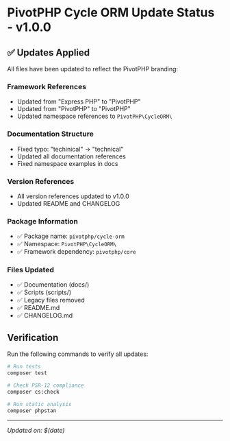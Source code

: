 # PivotPHP Cycle ORM Update Status - v1.0.0

## ✅ Updates Applied

All files have been updated to reflect the PivotPHP branding:

### Framework References
- Updated from "Express PHP" to "PivotPHP"
- Updated from "PivotPHP" to "PivotPHP"
- Updated namespace references to `PivotPHP\CycleORM\`

### Documentation Structure
- Fixed typo: "techinical" → "technical"
- Updated all documentation references
- Fixed namespace examples in docs

### Version References
- All version references updated to v1.0.0
- Updated README and CHANGELOG

### Package Information
- ✅ Package name: `pivotphp/cycle-orm`
- ✅ Namespace: `PivotPHP\CycleORM\`
- ✅ Framework dependency: `pivotphp/core`

### Files Updated
- ✅ Documentation (docs/)
- ✅ Scripts (scripts/)
- ✅ Legacy files removed
- ✅ README.md
- ✅ CHANGELOG.md

## Verification
Run the following commands to verify all updates:

```bash
# Run tests
composer test

# Check PSR-12 compliance
composer cs:check

# Run static analysis
composer phpstan
```

---
*Updated on: $(date)*
